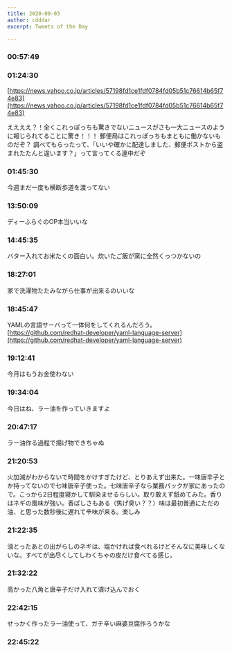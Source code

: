 ```yaml
---
title: 2020-09-03
author: cdddar
excerpt: Tweets of the Day

---
```


### 00:57:49

<script type="application/javascript" src="https://embed.nicovideo.jp/watch/sm37458477/script?w=640&h=360"></script>

### 01:24:30

[https://news.yahoo.co.jp/articles/57198fd1ce1fdf0784fd05b51c76614b65f74e83](https://news.yahoo.co.jp/articles/57198fd1ce1fdf0784fd05b51c76614b65f74e83)

ええええ？！全くこれっぽっちも驚きでないニュースがさも一大ニュースのように報じられてることに驚き！！！
郵便局はこれっぽっちもまともに働かないものだぞ？
調べてもらったって、「いいや確かに配達しました、郵便ポストから盗まれたたんと違います？」って言ってくる連中だぞ

### 01:45:30

今週まだ一度も横断歩道を渡ってない

### 13:50:09

ディーふらぐのOP本当いいな

### 14:45:35

バター入れてお米たくの面白い。炊いたご飯が窯に全然くっつかないの

### 18:27:01

家で洗濯物たたみながら仕事が出来るのいいな

### 18:45:47

YAMLの言語サーバって一体何をしてくれるんだろう。
[https://github.com/redhat-developer/yaml-language-server](https://github.com/redhat-developer/yaml-language-server)

### 19:12:41

今月はもうお金使わない

### 19:34:04

今日はね、ラー油を作っていきますよ

### 20:47:17

ラー油作る過程で揚げ物できちゃぬ

### 21:20:53

<blockquote class="twitter-tweet"><p lang="ja" dir="ltr"></p><a href="https://twitter.com/cdddar/status/1301478241731928064?ref_src=twsrc%5Etfw"></a></blockquote><script async src="https://platform.twitter.com/widgets.js" charset="utf-8"></script>
<blockquote class="twitter-tweet"><p lang="ja" dir="ltr"></p><a href="https://twitter.com/cdddar/status/1301480906071269376?ref_src=twsrc%5Etfw"></a></blockquote><script async src="https://platform.twitter.com/widgets.js" charset="utf-8"></script>
<blockquote class="twitter-tweet"><p lang="ja" dir="ltr"></p><a href="https://twitter.com/cdddar/status/1301493336604254208?ref_src=twsrc%5Etfw"></a></blockquote><script async src="https://platform.twitter.com/widgets.js" charset="utf-8"></script>

火加減がわからないで時間をかけすぎたけど、とりあえず出来た。一味唐辛子とか持ってないので七味唐辛子使った。七味唐辛子なら業務パックが家にあったので。こっから2日程度寝かして馴染ませるらしい。取り敢えず舐めてみた。香りはネギの風味が強い。香ばしさもある（焦げ臭い？？）味は最初普通にただの油、と思った数秒後に遅れて辛味が来る。楽しみ

### 21:22:35

油とったあとの出がらしのネギは、塩かければ食べれるけどそんなに美味しくないな。すべてが出尽くしてしわくちゃの皮だけ食べてる感じ。

### 21:32:22

高かった八角と唐辛子だけ入れて漬け込んでおく

### 22:42:15

せっかく作ったラー油使って、ガチ辛い麻婆豆腐作ろうかな

### 22:45:22

<script type="application/javascript" src="https://embed.nicovideo.jp/watch/sm37463884/script?w=640&h=360"></script>
